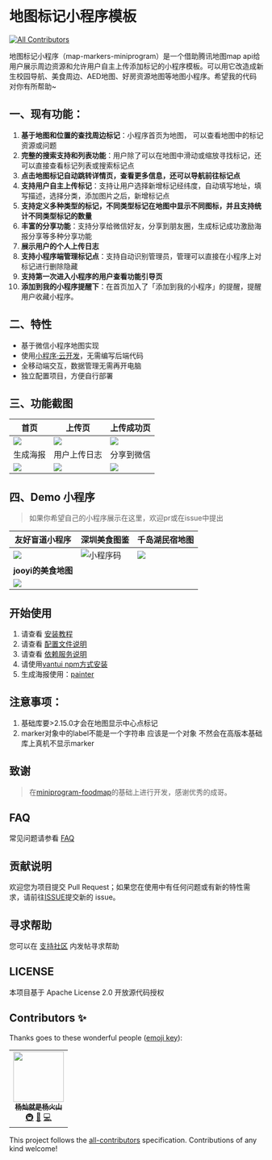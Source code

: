 # 地图标记小程序模板
<!-- ALL-CONTRIBUTORS-BADGE:START - Do not remove or modify this section -->
[![All Contributors](https://img.shields.io/badge/all_contributors-1-orange.svg?style=flat-square)](#contributors-)
<!-- ALL-CONTRIBUTORS-BADGE:END -->

地图标记小程序（map-markers-miniprogram）是一个借助腾讯地图map api给用户展示周边资源和允许用户自主上传添加标记的小程序模板。可以用它改造成新生校园导航、美食周边、AED地图、好房资源地图等地图小程序。希望我的代码对你有所帮助~

## 一、现有功能：

1. **基于地图和位置的查找周边标记**：小程序首页为地图， 可以查看地图中的标记资源或问题
2. **完整的搜索支持和列表功能**：用户除了可以在地图中滑动或缩放寻找标记，还可以直接查看标记列表或搜索标记点
3. **点击地图标记自动跳转详情页，查看更多信息，还可以导航前往标记点**
4. **支持用户自主上传标记**：支持让用户选择新增标记经纬度，自动填写地址，填写描述，选择分类，添加图片之后，新增标记点
5. **支持定义多种类型的标记，不同类型标记在地图中显示不同图标，并且支持统计不同类型标记的数量**
6. **丰富的分享功能**：支持分享给微信好友，分享到朋友圈，生成标记成功激励海报分享等多种分享功能
7. **展示用户的个人上传日志**
8. **支持小程序端管理标记点**：支持自动识别管理员，管理可以直接在小程序上对标记进行删除隐藏
9. **支持第一次进入小程序的用户查看功能引导页**
10. **添加到我的小程序提醒下**：在首页加入了「添加到我的小程序」的提醒，提醒用户收藏小程序。

## 二、特性

- 基于微信小程序地图实现
- 使用[小程序·云开发](https://developers.weixin.qq.com/miniprogram/dev/wxcloud/basis/getting-started.html)，无需编写后端代码
- 全移动端交互，数据管理无需再开电脑
- 独立配置项目，方便自行部署

## 三、功能截图

| 首页 | 上传页 | 上传成功页 |
| ---- |  ----| ----|
|![](http://qny.volcanoblog.cn/markdown/20210327222847.png) |![](http://qny.volcanoblog.cn/markdown/20210327222910-20210327222917352.png)| ![](http://qny.volcanoblog.cn/markdown/20210327221526.png) |
| 生成海报 | 用户上传日志 | 分享到微信 |
| ![](http://qny.volcanoblog.cn/markdown/20210327221709.png) |![](http://qny.volcanoblog.cn/markdown/20210327222936-20210327222945968.png)|![](http://qny.volcanoblog.cn/markdown/20210327221657.png)|

## 四、Demo 小程序

> 如果你希望自己的小程序展示在这里，欢迎pr或在issue中提出

| 友好盲道小程序 | 深圳美食图鉴 | **千岛湖民宿地图**|
| ---- |  ----| ----|
| ![](http://qny.volcanoblog.cn/markdown/gh_a140ade9386a_258-20210327220337422.jpg) |![小程序码](http://qny.volcanoblog.cn/markdown/gh_ab61838fb8b2_258.jpg)| ![](https://postimg.aliavv.com/201810/pw1cy.jpg)|
| **jooyi的美食地图** |  |                                                  |
| ![](http://qny.volcanoblog.cn/markdown/mw4c9.jpg) |||

## 开始使用
1. 请查看 [安装教程](https://github.com/CloudKits/miniprogram-foodmap/wiki/Install)
2. 请查看 [配置文件说明](https://github.com/CloudKits/miniprogram-foodmap/wiki/Settings)
3. 请查看 [依赖服务说明](https://github.com/CloudKits/miniprogram-foodmap/wiki/Service)
4. 请使用[vantui npm方式安装](https://vant-contrib.gitee.io/vant-weapp/#/quickstart)
5. 生成海报使用：[painter](https://github.com/Kujiale-Mobile/Painter) 


## 注意事项：

1. 基础库要>2.15.0才会在地图显示中心点标记
2. marker对象中的label不能是一个字符串 应该是一个对象 不然会在高版本基础库上真机不显示marker

## 致谢

>  在[miniprogram-foodmap](https://github.com/CloudKits/miniprogram-foodmap)的基础上进行开发，感谢优秀的成哥。

## FAQ

常见问题请参看 [FAQ](https://github.com/CloudKits/miniprogram-foodmap/wiki/FAQ)

## 贡献说明

欢迎您为项目提交 Pull Request；如果您在使用中有任何问题或有新的特性需求，请前往[ISSUE](https://github.com/CloudKits/miniprogram-foodmap/issues)提交新的 issue。

## 寻求帮助

您可以在 [支持社区](https://www.xieit.com/forum-51-1.html) 内发帖寻求帮助

## LICENSE

本项目基于 Apache License 2.0 开放源代码授权 

## Contributors ✨

Thanks goes to these wonderful people ([emoji key](https://allcontributors.org/docs/en/emoji-key)):

<!-- ALL-CONTRIBUTORS-LIST:START - Do not remove or modify this section -->
<!-- prettier-ignore-start -->
<!-- markdownlint-disable -->
<table>
  <tr>
    <td align="center"><a href="http://volcanoblog.cn"><img src="https://avatars.githubusercontent.com/u/43328103?v=4?s=100" width="100px;" alt=""/><br /><sub><b>杨灿就是杨火山</b></sub></a><br /><a href="#infra-Volcano-Yang" title="Infrastructure (Hosting, Build-Tools, etc)">🚇</a> <a href="#design-Volcano-Yang" title="Design">🎨</a> <a href="https://github.com/Volcano-Yang/map-marker-miniprogram/commits?author=Volcano-Yang" title="Code">💻</a></td>
  </tr>
</table>

<!-- markdownlint-restore -->
<!-- prettier-ignore-end -->

<!-- ALL-CONTRIBUTORS-LIST:END -->

This project follows the [all-contributors](https://github.com/all-contributors/all-contributors) specification. Contributions of any kind welcome!
